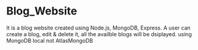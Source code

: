 # Blog_Website

It is a blog website created using Node.js, MongoDB, Express.
A user can create a blog, edit & delete it, all the availble blogs will be dsiplayed.
using MongoDB local not AtlasMongoDB
